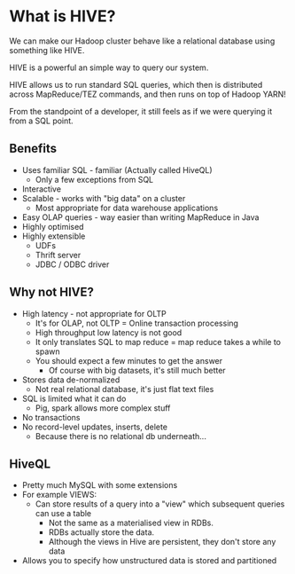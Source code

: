 
# What is HIVE?

We can make our Hadoop cluster behave like a relational database using something like HIVE.

HIVE is a powerful an simple way to query our system.

HIVE allows us to run standard SQL queries, which then is distributed across MapReduce/TEZ commands, and then runs on top of Hadoop YARN!

From the standpoint of a developer, it still feels as if we were querying it from a SQL point.

## Benefits

* Uses familiar SQL - familiar (Actually called HiveQL)
    - Only  a few exceptions from SQL
* Interactive
* Scalable - works with "big data" on a cluster
    - Most appropriate for data warehouse applications
* Easy OLAP queries - way easier than writing MapReduce in Java
* Highly optimised
* Highly extensible
    - UDFs
    - Thrift server
    - JDBC / ODBC driver

## Why not HIVE?

* High latency - not appropriate for OLTP
    - It's for OLAP, not OLTP = Online transaction processing
    - High throughput low latency is not good
    - It only translates SQL to map reduce = map reduce takes a while to spawn
    - You should expect a few minutes to get the answer
        + Of course with big datasets, it's still much better
* Stores data de-normalized
    - Not real relational database, it's just flat text files
* SQL is limited what it can do
    - Pig, spark allows more complex stuff
* No transactions
* No record-level updates, inserts, delete
    - Because there is no relational db underneath...

## HiveQL

* Pretty much MySQL with some extensions
* For example VIEWS:
    - Can store results of a query into a "view" which subsequent queries can use a table
        + Not the same as a materialised view in RDBs. 
        + RDBs actually store the data. 
        + Although the views in Hive are persistent, they don't store any data
* Allows you to specify how unstructured data is stored and partitioned 













